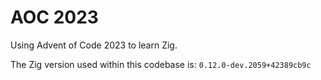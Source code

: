 # AOC 2023

Using Advent of Code 2023 to learn Zig.

The Zig version used within this codebase is: `0.12.0-dev.2059+42389cb9c`
